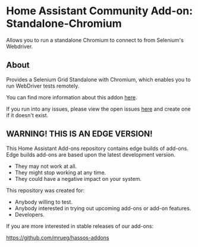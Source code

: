 # Home Assistant Community Add-on: Standalone-Chromium

Allows you to run a standalone Chromium to connect to from Selenium's Webdriver.

## About

Provides a Selenium Grid Standalone with Chromium, which enables you to run WebDriver tests remotely.

You can find more information about this addon [here](https://github.com/mrueg/addon-standalone-chromium/blob/main/README.md).

If you run into any issues, please view the open issues [here](https://github.com/mrueg/addon-standalone-chromium/issues) and create one if it doesn't exist.

## WARNING! THIS IS AN EDGE VERSION!

This Home Assistant Add-ons repository contains edge builds of add-ons.
Edge builds add-ons are based upon the latest development version.

- They may not work at all.
- They might stop working at any time.
- They could have a negative impact on your system.

This repository was created for:

- Anybody willing to test.
- Anybody interested in trying out upcoming add-ons or add-on features.
- Developers.

If you are more interested in stable releases of our add-ons:

<https://github.com/mrueg/hassos-addons>

